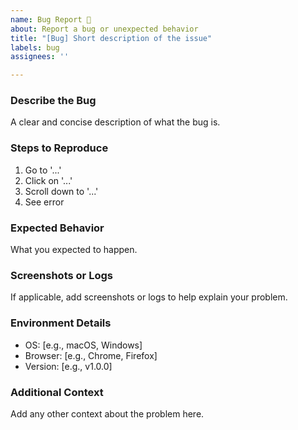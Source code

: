 ```yaml
---
name: Bug Report 🐛
about: Report a bug or unexpected behavior
title: "[Bug] Short description of the issue"
labels: bug
assignees: ''

---
```


### Describe the Bug
A clear and concise description of what the bug is.

### Steps to Reproduce
1. Go to '...'
2. Click on '...'
3. Scroll down to '...'
4. See error

### Expected Behavior
What you expected to happen.

### Screenshots or Logs
If applicable, add screenshots or logs to help explain your problem.

### Environment Details
- OS: [e.g., macOS, Windows]
- Browser: [e.g., Chrome, Firefox]
- Version: [e.g., v1.0.0]

### Additional Context
Add any other context about the problem here.

